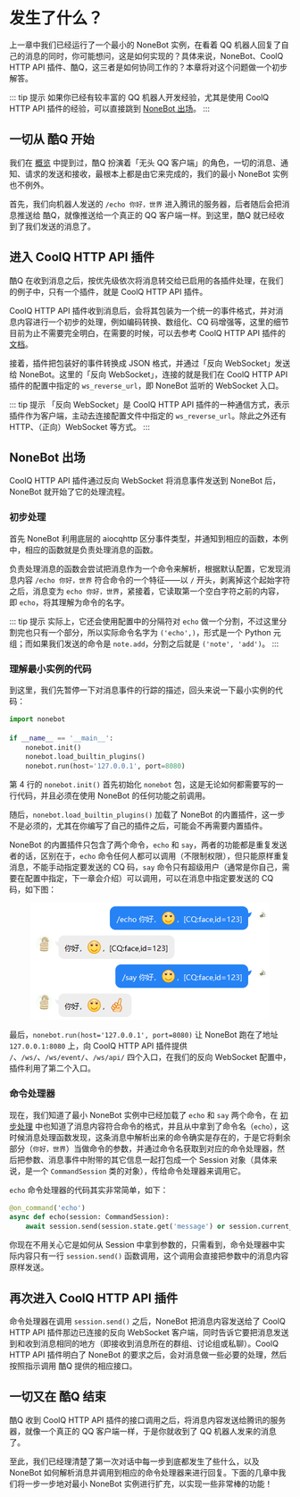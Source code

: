 # 发生了什么？

上一章中我们已经运行了一个最小的 NoneBot 实例，在看着 QQ 机器人回复了自己的消息的同时，你可能想问，这是如何实现的？具体来说，NoneBot、CoolQ HTTP API 插件、酷Q，这三者是如何协同工作的？本章将对这个问题做一个初步解答。

::: tip 提示
如果你已经有较丰富的 QQ 机器人开发经验，尤其是使用 CoolQ HTTP API 插件的经验，可以直接跳到 [NoneBot 出场](#nonebot-出场)。
:::

## 一切从 酷Q 开始

我们在 [概览](./) 中提到过，酷Q 扮演着「无头 QQ 客户端」的角色，一切的消息、通知、请求的发送和接收，最根本上都是由它来完成的，我们的最小 NoneBot 实例也不例外。

首先，我们向机器人发送的 `/echo 你好，世界` 进入腾讯的服务器，后者随后会把消息推送给 酷Q，就像推送给一个真正的 QQ 客户端一样。到这里，酷Q 就已经收到了我们发送的消息了。

## 进入 CoolQ HTTP API 插件

酷Q 在收到消息之后，按优先级依次将消息转交给已启用的各插件处理，在我们的例子中，只有一个插件，就是 CoolQ HTTP API 插件。

CoolQ HTTP API 插件收到消息后，会将其包装为一个统一的事件格式，并对消息内容进行一个初步的处理，例如编码转换、数组化、CQ 码增强等，这里的细节目前为止不需要完全明白，在需要的时候，可以去参考 CoolQ HTTP API 插件的 [文档](https://cqhttp.cc/docs/)。

接着，插件把包装好的事件转换成 JSON 格式，并通过「反向 WebSocket」发送给 NoneBot。这里的「反向 WebSocket」，连接的就是我们在 CoolQ HTTP API 插件的配置中指定的 `ws_reverse_url`，即 NoneBot 监听的 WebSocket 入口。

::: tip 提示
「反向 WebSocket」是 CoolQ HTTP API 插件的一种通信方式，表示插件作为客户端，主动去连接配置文件中指定的 `ws_reverse_url`。除此之外还有 HTTP、（正向）WebSocket 等方式。
:::

## NoneBot 出场

CoolQ HTTP API 插件通过反向 WebSocket 将消息事件发送到 NoneBot 后，NoneBot 就开始了它的处理流程。

### 初步处理

首先 NoneBot 利用底层的 aiocqhttp 区分事件类型，并通知到相应的函数，本例中，相应的函数就是负责处理消息的函数。

负责处理消息的函数会尝试把消息作为一个命令来解析，根据默认配置，它发现消息内容 `/echo 你好，世界` 符合命令的一个特征——以 `/` 开头，剥离掉这个起始字符之后，消息变为 `echo 你好，世界`，紧接着，它读取第一个空白字符之前的内容，即 `echo`，将其理解为命令的名字。

::: tip 提示
实际上，它还会使用配置中的分隔符对 `echo` 做一个分割，不过这里分割完也只有一个部分，所以实际命令名字为 `('echo',)`，形式是一个 Python 元组；而如果我们发送的命令是 `note.add`，分割之后就是 `('note', 'add')`。
:::

### 理解最小实例的代码

到这里，我们先暂停一下对消息事件的行踪的描述，回头来说一下最小实例的代码：

```python {4-6}
import nonebot

if __name__ == '__main__':
    nonebot.init()
    nonebot.load_builtin_plugins()
    nonebot.run(host='127.0.0.1', port=8080)
```

第 4 行的 `nonebot.init()` 首先初始化 `nonebot` 包，这是无论如何都需要写的一行代码，并且必须在使用 NoneBot 的任何功能之前调用。

随后，`nonebot.load_builtin_plugins()` 加载了 NoneBot 的内置插件，这一步不是必须的，尤其在你编写了自己的插件之后，可能会不再需要内置插件。

NoneBot 的内置插件只包含了两个命令，`echo` 和 `say`，两者的功能都是重复发送者的话，区别在于，`echo` 命令任何人都可以调用（不限制权限），但只能原样重复消息，不能手动指定要发送的 CQ 码，`say` 命令只有超级用户（通常是你自己，需要在配置中指定，下一章会介绍）可以调用，可以在消息中指定要发送的 CQ 码，如下图：

<p style="text-align: center">
  <img alt="Echo and Say" src="./assets/echo_and_say.png" />
</p>

最后，`nonebot.run(host='127.0.0.1', port=8080)` 让 NoneBot 跑在了地址 `127.0.0.1:8080` 上，向 CoolQ HTTP API 插件提供 `/`、`/ws/`、`/ws/event/`、`/ws/api/` 四个入口，在我们的反向 WebSocket 配置中，插件利用了第二个入口。

### 命令处理器

现在，我们知道了最小 NoneBot 实例中已经加载了 `echo` 和 `say` 两个命令，在 [初步处理](#初步处理) 中也知道了消息内容符合命令的格式，并且从中拿到了命令名（`echo`），这时候消息处理函数发现，这条消息中解析出来的命令确实是存在的，于是它将剩余部分（`你好，世界`）当做命令的参数，并通过命令名获取到对应的命令处理器，然后把参数、消息事件中附带的其它信息一起打包成一个 Session 对象（具体来说，是一个 `CommandSession` 类的对象），传给命令处理器来调用它。

`echo` 命令处理器的代码其实非常简单，如下：

```python
@on_command('echo')
async def echo(session: CommandSession):
    await session.send(session.state.get('message') or session.current_arg)
```

你现在不用关心它是如何从 Session 中拿到参数的，只需看到，命令处理器中实际内容只有一行 `session.send()` 函数调用，这个调用会直接把参数中的消息内容原样发送。

## 再次进入 CoolQ HTTP API 插件

命令处理器在调用 `session.send()` 之后，NoneBot 把消息内容发送给了 CoolQ HTTP API 插件那边已连接的反向 WebSocket 客户端，同时告诉它要把消息发送到和收到消息相同的地方（即接收到消息所在的群组、讨论组或私聊）。CoolQ HTTP API 插件明白了 NoneBot 的要求之后，会对消息做一些必要的处理，然后按照指示调用 酷Q 提供的相应接口。

## 一切又在 酷Q 结束

酷Q 收到 CoolQ HTTP API 插件的接口调用之后，将消息内容发送给腾讯的服务器，就像一个真正的 QQ 客户端一样，于是你就收到了 QQ 机器人发来的消息了。

至此，我们已经理清楚了第一次对话中每一步到底都发生了些什么，以及 NoneBot 如何解析消息并调用到相应的命令处理器来进行回复。下面的几章中我们将一步一步地对最小 NoneBot 实例进行扩充，以实现一些非常棒的功能！
